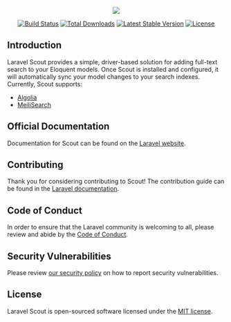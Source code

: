 <p align="center"><img src="https://laravel.com/assets/img/components/logo-scout.svg"></p>

<p align="center">
<a href="https://github.com/laravel/scout/actions"><img src="https://github.com/laravel/scout/workflows/tests/badge.svg" alt="Build Status"></a>
<a href="https://packagist.org/packages/laravel/scout"><img src="https://img.shields.io/packagist/dt/laravel/scout" alt="Total Downloads"></a>
<a href="https://packagist.org/packages/laravel/scout"><img src="https://img.shields.io/packagist/v/laravel/scout" alt="Latest Stable Version"></a>
<a href="https://packagist.org/packages/laravel/scout"><img src="https://img.shields.io/packagist/l/laravel/scout" alt="License"></a>
</p>

## Introduction

Laravel Scout provides a simple, driver-based solution for adding full-text search to your Eloquent models. Once Scout is installed and configured, it will automatically sync your model changes to your search indexes. Currently, Scout supports:

- [Algolia](https://www.algolia.com/)
- [MeiliSearch](https://github.com/meilisearch/meilisearch)

## Official Documentation

Documentation for Scout can be found on the [Laravel website](https://laravel.com/docs/master/scout).

## Contributing

Thank you for considering contributing to Scout! The contribution guide can be found in the [Laravel documentation](https://laravel.com/docs/contributions).

## Code of Conduct

In order to ensure that the Laravel community is welcoming to all, please review and abide by the [Code of Conduct](https://laravel.com/docs/contributions#code-of-conduct).

## Security Vulnerabilities

Please review [our security policy](https://github.com/laravel/scout/security/policy) on how to report security vulnerabilities.

## License

Laravel Scout is open-sourced software licensed under the [MIT license](LICENSE.md).
